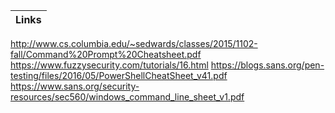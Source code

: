 Links |
-|
http://www.cs.columbia.edu/~sedwards/classes/2015/1102-fall/Command%20Prompt%20Cheatsheet.pdf
https://www.fuzzysecurity.com/tutorials/16.html
https://blogs.sans.org/pen-testing/files/2016/05/PowerShellCheatSheet_v41.pdf
https://www.sans.org/security-resources/sec560/windows_command_line_sheet_v1.pdf
